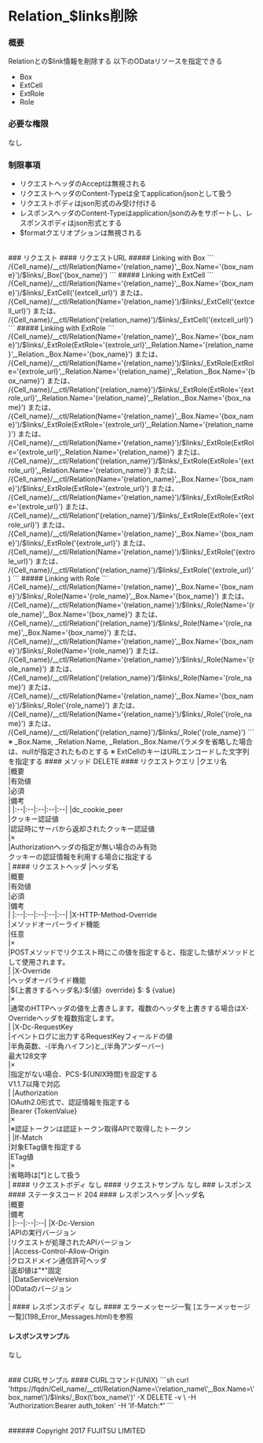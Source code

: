 # Relation_$links削除
### 概要
Relationとの$link情報を削除する
以下のODataリソースを指定できる
* Box
* ExtCell
* ExtRole
* Role

### 必要な権限
なし
### 制限事項
* リクエストヘッダのAcceptは無視される
* リクエストヘッダのContent-Typeは全てapplication/jsonとして扱う
* リクエストボディはjson形式のみ受け付ける
* レスポンスヘッダのContent-Typeはapplication/jsonのみをサポートし、レスポンスボディはjson形式とする
* $formatクエリオプションは無視される

<br>
### リクエスト
#### リクエストURL
##### Linking with Box
```
/{Cell_name}/__ctl/Relation(Name='{relation_name}',_Box.Name='{box_name}')/$links/_Box('{box_name}')
```
##### Linking with ExtCell
```
/{Cell_name}/__ctl/Relation(Name='{relation_name}',_Box.Name='{box_name}')/$links/_ExtCell('{extcell_url}')
または、
/{Cell_name}/__ctl/Relation(Name='{relation_name}')/$links/_ExtCell('{extcell_url}')
または、
/{Cell_name}/__ctl/Relation('{relation_name}')/$links/_ExtCell('{extcell_url}')
```
##### Linking with ExtRole
```
/{Cell_name}/__ctl/Relation(Name='{relation_name}',_Box.Name='{box_name}')/$links/_ExtRole(ExtRole='{extrole_url}',_Relation.Name='{relation_name}',_Relation._Box.Name='{box_name}')
または、
/{Cell_name}/__ctl/Relation(Name='{relation_name}')/$links/_ExtRole(ExtRole='{extrole_url}',_Relation.Name='{relation_name}',_Relation._Box.Name='{box_name}')
または、
/{Cell_name}/__ctl/Relation('{relation_name}')/$links/_ExtRole(ExtRole='{extrole_url}',_Relation.Name='{relation_name}',_Relation._Box.Name='{box_name}')
または、
/{Cell_name}/__ctl/Relation(Name='{relation_name}',_Box.Name='{box_name}')/$links/_ExtRole(ExtRole='{extrole_url}',_Relation.Name='{relation_name}')
または、
/{Cell_name}/__ctl/Relation(Name='{relation_name}')/$links/_ExtRole(ExtRole='{extrole_url}',_Relation.Name='{relation_name}')
または、
/{Cell_name}/__ctl/Relation('{relation_name}')/$links/_ExtRole(ExtRole='{extrole_url}',_Relation.Name='{relation_name}')
または、
/{Cell_name}/__ctl/Relation(Name='{relation_name}',_Box.Name='{box_name}')/$links/_ExtRole(ExtRole='{extrole_url}')
または、
/{Cell_name}/__ctl/Relation(Name='{relation_name}')/$links/_ExtRole(ExtRole='{extrole_url}')
または、
/{Cell_name}/__ctl/Relation('{relation_name}')/$links/_ExtRole(ExtRole='{extrole_url}')
または、
/{Cell_name}/__ctl/Relation(Name='{relation_name}',_Box.Name='{box_name}')/$links/_ExtRole('{extrole_url}')
または、
/{Cell_name}/__ctl/Relation(Name='{relation_name}')/$links/_ExtRole('{extrole_url}')
または、
/{Cell_name}/__ctl/Relation('{relation_name}')/$links/_ExtRole('{extrole_url}')
```
##### Linking with Role
```
/{Cell_name}/__ctl/Relation(Name='{relation_name}',_Box.Name='{box_name}')/$links/_Role(Name='{role_name}',_Box.Name='{box_name}')
または、
/{Cell_name}/__ctl/Relation(Name='{relation_name}')/$links/_Role(Name='{role_name}',_Box.Name='{box_name}')
または、
/{Cell_name}/__ctl/Relation('{relation_name}')/$links/_Role(Name='{role_name}',_Box.Name='{box_name}')
または、
/{Cell_name}/__ctl/Relation(Name='{relation_name}',_Box.Name='{box_name}')/$links/_Role(Name='{role_name}')
または、
/{Cell_name}/__ctl/Relation(Name='{relation_name}')/$links/_Role(Name='{role_name}')
または、
/{Cell_name}/__ctl/Relation('{relation_name}')/$links/_Role(Name='{role_name}')
または、
/{Cell_name}/__ctl/Relation(Name='{relation_name}',_Box.Name='{box_name}')/$links/_Role('{role_name}')
または、
/{Cell_name}/__ctl/Relation(Name='{relation_name}')/$links/_Role('{role_name}')
または、
/{Cell_name}/__ctl/Relation('{relation_name}')/$links/_Role('{role_name}')
```
※ _Box.Name, _Relation.Name, _Relation._Box.Nameパラメタを省略した場合は、nullが指定されたものとする
※ ExtCellのキーはURLエンコードした文字列を指定する
#### メソッド
DELETE
#### リクエストクエリ
|クエリ名<br>|概要<br>|有効値<br>|必須<br>|備考<br>|
|:--|:--|:--|:--|:--|
|dc_cookie_peer<br>|クッキー認証値<br>|認証時にサーバから返却されたクッキー認証値<br>|×<br>|Authorizationヘッダの指定が無い場合のみ有効<br>クッキーの認証情報を利用する場合に指定する<br>|
#### リクエストヘッダ
|ヘッダ名<br>|概要<br>|有効値<br>|必須<br>|備考<br>|
|:--|:--|:--|:--|:--|
|X-HTTP-Method-Override<br>|メソッドオーバーライド機能<br>|任意<br>|×<br>|POSTメソッドでリクエスト時にこの値を指定すると、指定した値がメソッドとして使用されます。<br>|
|X-Override<br>|ヘッダオーバライド機能<br>|${上書きするヘッダ名}:${値} &#160;override} $: $ {value}<br>|×<br>|通常のHTTPヘッダの値を上書きします。複数のヘッダを上書きする場合はX-Overrideヘッダを複数指定します。<br>|
|X-Dc-RequestKey<br>|イベントログに出力するRequestKeyフィールドの値<br>|半角英数、-(半角ハイフン)と_(半角アンダーバー)<br>最大128文字<br>|×<br>|指定がない場合、PCS-${UNIX時間}を設定する<br>V1.1.7以降で対応<br>|
|Authorization<br>|OAuth2.0形式で、認証情報を指定する<br>|Bearer {TokenValue}<br>|×<br>|※認証トークンは認証トークン取得APIで取得したトークン<br>|
|If-Match<br>|対象ETag値を指定する<br>|ETag値<br>|×<br>|省略時は[*]として扱う<br>|
#### リクエストボディ
なし
#### リクエストサンプル
なし
### レスポンス
#### ステータスコード
204
#### レスポンスヘッダ
|ヘッダ名<br>|概要<br>|備考<br>|
|:--|:--|:--|
|X-Dc-Version<br>|APIの実行バージョン<br>|リクエストが処理されたAPIバージョン<br>|
|Access-Control-Allow-Origin<br>|クロスドメイン通信許可ヘッダ<br>|返却値は"*"固定<br>|
|DataServiceVersion<br>|ODataのバージョン<br>|&#160;<br>|
#### レスポンスボディ
なし
#### エラーメッセージ一覧
[エラーメッセージ一覧](198_Error_Messages.html)を参照

#### レスポンスサンプル
なし

<br>
### CURLサンプル
#### CURLコマンド(UNIX)
```sh
curl 'https://fqdn/Cell_name/__ctl/Relation(Name=\'relation_name\',_Box.Name=\'box_name\')/$links/_Box(\'box_name\')' -X DELETE -v \
-H 'Authorization:Bearer auth_token' -H 'If-Match:*'
```
<br>
<br>
<br>
###### Copyright 2017    FUJITSU LIMITED
